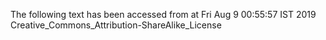 The following text has been accessed from at Fri Aug 9 00:55:57 IST 2019
Creative_Commons_Attribution-ShareAlike_License
